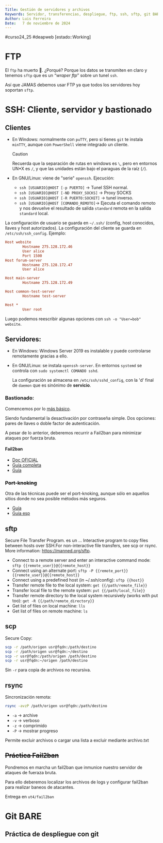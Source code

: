 ```yaml
---
Title: Gestión de servidores y archivos
Keywords: Servidor, transferencias, despliegue, ftp, ssh, sftp, git BARE, hooks, CI/CD
Author: Luis Ferreira
Date:   7 de noviembre de 2024
---
```

#curso24_25 #deapweb [estado::Working]

# FTP
El `ftp` ha muerto 🥲. ¿Porqué? Porque los datos se transmiten en claro y tenemos `sftp` que es un “_wraper ftp_” sobre un tunel `ssh`.

Así que JAMAS debemos usar FTP ya que todos los servidores hoy soportan `sftp`.



# SSH: Cliente, servidor y bastionado


## Clientes
+ En Windows: normalmente con `puTTY`, pero si tienes `git` te instala `minTTY`, aunque con `PowerShell` viene integrado un cliente.

  >[!CAUTION]
  >Recuerda que la separación de rutas en windows es `\`, pero en entornos UN*X es `/`, y que las unidades están bajo el paraguas de la raíz (`/`).
  
+ En GNU/Linux: viene de "serie" `openssh`. Ejecución:
  - `ssh [USUARIO]@HOST [-p PUERTO]` -> Tunel SSH normal.
  - `ssh [USUARIO]@HOST [-ND PROXY_SOCKS]` -> Proxy SOCKS
  - `ssh [USUARIO]@HOST [-R PUERTO:SOCKET]` -> tunel inverso.
  - `ssh [USUARIO]@HOST [COMANDO_REMOTO]`-> Ejecuta el comando remoto y nos devuelve el resultado de salida `standard` remota en la salida `standard` local.

La configuración de usuario se guarda en `~/.ssh/` (config, host conocidos, llaves y host autorizados).
La configuración del cliente se guarda en `/etc/ssh/ssh_config`. Ejemplo:
```ini
Host website
        Hostname 275.128.172.46
        User alice
        Port 1500
Host forum-server
        Hostname 275.128.172.47
        User alice

Host main-server
        Hostname 275.128.172.49

Host common-test-server
        Hostname test-server

Host *
        User root
```

Luego podemos reescribir algunas opciones con `ssh -o "User=bob" website`.


## Servidores:
+ En Windows: Windows Server 2019 es instalable y puede controlarse remotamente gracias a ello.
+ En GNU/Linux: se instala `openssh-server`. En entornos `systemd` se controla con `sudo systemctl COMANDO sshd`.
  
  La configuración se almacena en `/etc/ssh/sshd_config`, con la 'd' final de `daemon` que es sinónimo de **servicio**.


### Bastionado:
Comencemos por lo [más básico](https://linuxhandbook.com/ssh-hardening-tips/).

Siendo fundamental la desactivación por contraseña simple. Dos opciones: pares de llaves o doble factor de autenticación.

A pesar de lo anterior, deberemos recurrir a Fail2ban para minimizar ataques por fuerza bruta.
#### Fail2ban
+ [Doc OFICIAL](https://www.fail2ban.org/wiki/index.php/MANUAL_0_8#Introduction)
+ [Guía completa](http://albertomagallon.es/fail2ban-bastionado-de-servicios-remotos-en-linux/)
+ [Guía](https://www.ionos.es/digitalguide/servidores/seguridad/fail2ban-la-herramienta-ideal-para-proteger-tu-servidor/)


### ~~Port-knoking~~
Otra de las técnicas puede ser el port-knoking, aunque sólo en aquellos sitios donde no sea posible métodos más seguros.
+ [Guía](https://www.tecmint.com/port-knocking-to-secure-ssh/)
+ [Guía esp](https://rm-rf.es/port-knocking-en-debian-con-knockd/)

## sftp
Secure File Transfer Program. es un ... Interactive program to copy files between hosts over SSH.For non-interactive file transfers, see scp or rsync. More information: https://manned.org/sftp.

+ Connect to a remote server and enter an interactive command mode: `sftp {{remote_user}}@{{remote_host}}`
+ Connect using an alternate port: `sftp -P {{remote_port}} {{remote_user}}@{{remote_host}}`
+ Connect using a predefined host (in ~/.ssh/config): `sftp {{host}}`
+ Transfer remote file to the local system: `get {{/path/remote_file}}`
+ Transfer local file to the remote system: `put {{/path/local_file}}`
+ Transfer remote directory to the local system recursively (works with put too): `get -R {{/path/remote_directory}}`
+ Get list of files on local machine: `lls`
+ Get list of files on remote machine: `ls`

## scp
Secure Copy:
```bash
scp -r /path/origen usr@fqdn:/path/destino
scp -r /path/origen usr@fqdn:~/destino
scp -r usr@fqdn:/path/origen /path/destino
scp -r usr@fqdn:~/origen /path/destino
```

Sin `-r` para copia de archivos no recursiva.

## rsync
Sincronización remota:
```bash
rsync -avzP /path/origen usr@fqdn:/path/destino
```

+ `-a` -> archive
+ `-v` -> verboso
+ `-z` -> comprimido
+ `-P` -> mostrar progreso

Permite excluir archivos o cargar una lista a excluir mediante archivo.txt


## ~~Práctica Fail2ban~~
Pondremos en marcha un fail2ban que inmunice nuestro servidor de ataques de fueraza bruta.

Para ello deberemos localizar los archivos de logs y configurar fail2ban para realizar baneos de atacantes.

Entrega en `ut4/fail2ban`


# Git BARE

## Práctica de despliegue con git
